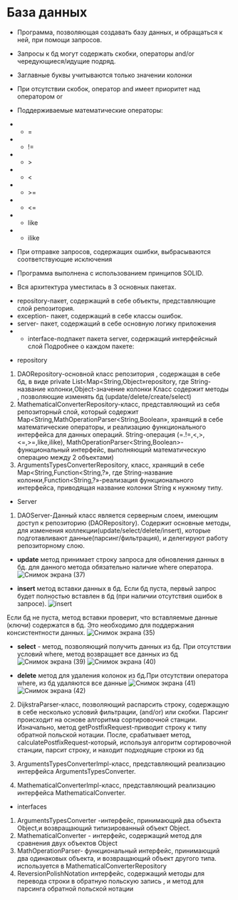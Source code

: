 # База данных

* Программа, позволяющая создавать базу данных, и обращаться к ней, при помощи запросов.

* Запросы к бд могут содержать скобки, операторы and/or чередующиеся/идущие подряд.
* Заглавные буквы учитываются только значении колонки
* При отсутствии скобок, оператор and имеет приоритет над оператором or
* Поддерживаемые математические операторы:
*
    * =
*
    * !=
*
    * \>
*
    * \<
*
    * \>=
*
    * \<=
*
    * like
*
    * ilike
* При отправке запросов, содержащих ошибки, выбрасываются соответствующие исключения 
* Программа выполнена с использованием принципов SOLID.

* Вся архитектура уместилась в 3 основных пакетах.

- repository-пакет, содержащий в себе объекты, представляющие слой репозитория.
- exception- пакет, содержащий в себе классы ошибок.
- server- пакет, содержащий в себе основную логику приложения
-
    - interface-подпакет пакета server, содержащий интерфейсный слой
      Подробнее о каждом пакете:

* repository

1. DAORepository-основной класс репозитория , содержащая в себе бд,
   в виде private List<Map<String,Object»repository, где
   String-название колонки,Object-значение колонки
   Класс содержит методы , позволяющие изменять бд (update/delete/create/select)
2. MathematicalConverterRepository-класс, представляющий из себя репозиторный слой,
   который содержит Map<String,MathOperationParser<String,Boolean», хранящий в себе
   математические операторы, и реализацию функционального интерфейса для данных операций.
   String-операция (=.!=,<,>,<=,>=,like,ilike), MathOperationParser<String,Boolean>-функциональный интерфейс,
   выполняющий математическую операцию между 2 объектами)
3. ArgumentsTypesConverterRepository, класс, хранящий в себе Map<String,Function<String,?», где
   String-название колонки,Function<String,?»-реализация функционального интерфейса,
   приводящая название колонки String к нужному типу.

* Server

1. DAOServer-Данный класс является серверным слоем, имеющим доступ к репозиторию (DAORepository).
   Содержит основные методы, для изменения коллекции(update/select/delete/insert),
   которые подготавливают данные(парсинг/фильтрация), и
   делегируют работу репозиторному слою.

- **update** метод принимает строку запроса для обновления данных в бд.
  для данного метода обязательно наличие where оператора.
  ![Снимок экрана (37)](https://user-images.githubusercontent.com/65041919/231579058-94b77c07-dbf7-472d-abd2-8104b426bcbb.png)

- **insert** метод вставки данных в бд. Если бд пуста, первый запрос будет полностью
  вставлен в бд (при наличии отсутствия ошибок в запросе).
    ![insert](https://user-images.githubusercontent.com/65041919/231578545-48da6c30-f8df-4865-a52a-9f77b549df17.png)


 Если бд не пуста, метод вставки проверит, что вставляемые данные (ключи) содержатся в бд.
  Это необходимо для поддержания консистентности данных.
  ![Снимок экрана (35)](https://user-images.githubusercontent.com/65041919/231578694-85dd9dbc-0e4a-4443-b018-7599f8910b58.png)


- **select** - метод, позволяющий получить данных из бд. При отсутствии условий where,
  метод возвращает все данных из бд
  ![Снимок экрана (39)](https://user-images.githubusercontent.com/65041919/231579312-efc5a88b-b6dc-4c99-b74a-0451add900a7.png)
![Снимок экрана (40)](https://user-images.githubusercontent.com/65041919/231579503-8aeb973d-a846-4a57-91a5-801839c9b87c.png)

- **delete** метод для удаления колонок из бд.При отсутствии оператора where,
  из бд удаляются все данные
  ![Снимок экрана (41)](https://user-images.githubusercontent.com/65041919/231579642-4c67ae89-f19a-4485-a9cf-8ea8621cfce4.png)
![Снимок экрана (42)](https://user-images.githubusercontent.com/65041919/231579710-aec0b0b7-08f1-43ae-8f18-acb0e220f917.png)


2. DijkstraParser-класс, позволяющий распарсить строку, содержащую в себе несколько условий фильтрации,
   (and/or) или скобки. Парсинг происходит на основе алгоритма сортировочной станции.
   Изначально, метод getPostfixRequest-приводит строку к типу обратной польской
   нотации. После, срабатывает метод, calculatePostfixRequest-который, используя алгоритм сортировочной станции,
   парсит строку, и находит подходящие строки из бд
3. ArgumentsTypesConverterImpl-класс, представляющий реализацию интерфейса ArgumentsTypesConverter.

4. MathematicalConverterImpl-класс, представляющий реализацию интерфейса MathematicalConverter.

* interfaces

1. ArgumentsTypesConverter -интерфейс, принимающий два объекта Object,и возвращающий
   типизированный объект Object.
2. MathematicalConverter - интерфейс, содержащий метод для сравнения двух объектов Object
3. MathOperationParser- функциональный интерфейс, принимающий два одинаковых объекта, и возвращающий
   объект другого типа. используется в MathematicalConverterRepository
4. ReversionPolishNotation интерфейс, содержащий методы для перевода строки в обратную польскую запись
   , и метод для парсинга обратной польской нотации
